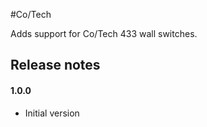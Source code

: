 #Co/Tech

Adds support for Co/Tech 433 wall switches.


## Release notes

#### 1.0.0
- Initial version